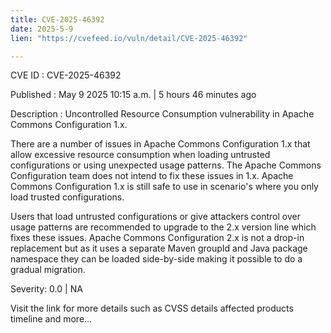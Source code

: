 ```yaml
---
title: CVE-2025-46392
date: 2025-5-9
lien: "https://cvefeed.io/vuln/detail/CVE-2025-46392"

---
```


CVE ID : CVE-2025-46392

Published :  May 9
2025
10:15 a.m. | 5 hours
46 minutes ago

Description : Uncontrolled Resource Consumption vulnerability in Apache Commons Configuration 1.x.

There are a number of issues in Apache Commons Configuration 1.x that allow excessive resource consumption when loading untrusted configurations or using unexpected usage patterns. The Apache Commons Configuration team does not intend to fix these issues in 1.x. Apache Commons Configuration 1.x is still safe to use in scenario's where you only load trusted configurations. 


Users that load untrusted configurations or give attackers control over usage patterns are recommended to upgrade to the 2.x version line
which fixes these issues. Apache Commons Configuration 2.x is not a drop-in replacement
but as it uses a separate Maven groupId and Java package namespace they can be loaded side-by-side
making it possible to do a gradual migration.

Severity: 0.0 | NA

Visit the link for more details
such as CVSS details
affected products
timeline
and more...

